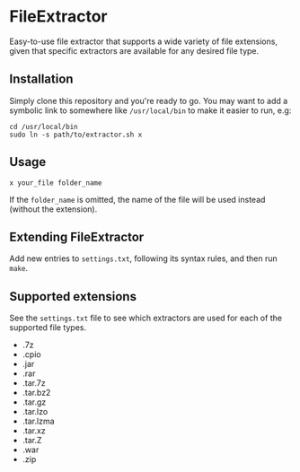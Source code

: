 # FileExtractor
Easy-to-use file extractor that supports a wide variety of file extensions, given that specific extractors are available for any desired file type.

## Installation
Simply clone this repository and you're ready to go. You may want to add a symbolic link to somewhere like `/usr/local/bin` to make it easier to run, e.g:
```
cd /usr/local/bin
sudo ln -s path/to/extractor.sh x
```

## Usage
`x your_file folder_name`

If the `folder_name` is omitted, the name of the file will be used instead (without the extension).

## Extending FileExtractor
Add new entries to `settings.txt`, following its syntax rules, and then run `make`.

## Supported extensions
See the `settings.txt` file to see which extractors are used for each of the supported file types.
* .7z
* .cpio
* .jar
* .rar
* .tar.7z
* .tar.bz2
* .tar.gz
* .tar.lzo
* .tar.lzma
* .tar.xz
* .tar.Z
* .war
* .zip
